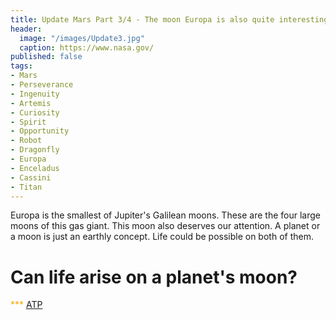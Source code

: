```yaml
---
title: Update Mars Part 3/4 - The moon Europa is also quite interesting.
header:
  image: "/images/Update3.jpg"
  caption: https://www.nasa.gov/
published: false
tags:
- Mars
- Perseverance
- Ingenuity
- Artemis
- Curiosity
- Spirit
- Opportunity
- Robot
- Dragonfly
- Europa
- Enceladus
- Cassini
- Titan
---
```


Europa is the smallest of Jupiter's Galilean moons. These are the four large moons of this gas giant. This moon also deserves our attention. A planet or a moon is just an earthly concept. Life could be possible on both of them.

# Can life arise on a planet's moon?

<span style="color: orange;">***</span>
<u>ATP</u>
